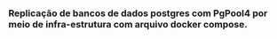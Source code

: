 ### Replicação de bancos de dados postgres com PgPool4 por meio de infra-estrutura com arquivo docker compose.
